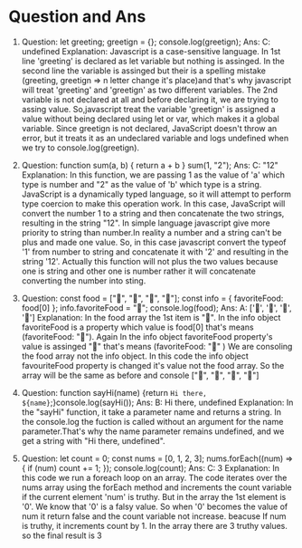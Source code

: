 # Question and Ans

1. Question: let greeting; greetign = {}; console.log(greetign);
   Ans: C: undefined
   Explanation: Javascript is a case-sensitive language. In 1st line 'greeting' is declared as let variable but nothing is assinged. In the second line the variable is assinged but their is a spelling mistake (greeting, greetign => n letter change it's place)and that's why javascript will treat 'greeting' and 'greetign' as two different variables. The 2nd variable is not declared at all and before declaring it, we are trying to assing value. So,javascript treat the variable 'greetign' is assigned a value without being declared using let or var, which makes it a global variable. Since greetign is not declared, JavaScript doesn't throw an error, but it treats it as an undeclared variable and logs undefined when we try to console.log(greetign).

2. Question: function sum(a, b) { return a + b } sum(1, "2");
   Ans: C: "12"
   Explanation: In this function, we are passing 1 as the value of 'a' which type is number and "2" as the value of 'b' which type is a string. JavaScript is a dynamically typed language, so it will attempt to perform type coercion to make this operation work. In this case, JavaScript will convert the number 1 to a string and then concatenate the two strings, resulting in the string "12". In simple language javascript give more priority to string than number.In reality a number and a string can't be plus and made one value. So, in this case javascript convert the typeof '1' from number to string and concatenate it with '2' and resulting in the string '12'. Actually this function will not plus the two values because one is string and other one is number rather it will concatenate converting the number into sting.

3. Question: const food = ["🍕", "🍫", "🥑", "🍔"]; const info = { favoriteFood: food[0] }; info.favoriteFood = "🍝"; console.log(food);
   Ans: A: ['🍕', '🍫', '🥑', '🍔']
   Explanation: In the food array the 1st item is "🍕". In the info object favoriteFood is a property which value is food[0] that's means (favoriteFood: "🍕"). Again In the info object favoriteFood property's value is assinged "🍝" that's means (favoriteFood: "🍝" ) We are consoling the food array not the info object. In this code the info object favouriteFood property is changed it's value not the food array. So the array will be the same as before and console ["🍕", "🍫", "🥑", "🍔"]

4. Question: function sayHi(name) {return `Hi there, ${name}`;}console.log(sayHi());
   Ans: B: Hi there, undefined
   Explanation: In the "sayHi" function, it take a parameter name and returns a string. In the console.log the fuction is called without an argument for the name parameter.That's why the name parameter remains undefined, and we get a string with "Hi there, undefined".

5. Question: let count = 0; const nums = [0, 1, 2, 3]; nums.forEach((num) => { if (num) count += 1; }); console.log(count);
   Ans: C: 3
   Explanation: In this code we run a foreach loop on an array. The code iterates over the nums array using the forEach method and increments the count variable if the current element 'num' is truthy. But in the array the 1st element is '0'. We know that '0' is a falsy value. So when '0' becomes the value of num it return false and the count variable not increase. beacuse If num is truthy, it increments count by 1. In the array there are 3 truthy values. so the final result is 3

